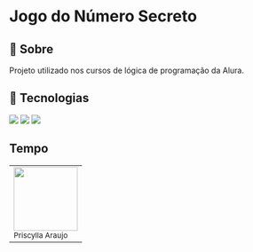 <!DOCTYPE html>
<html lang="pt-br">
<head>
  <meta charset="UTF-8">
  <meta name="viewport" content="width=device-width, initial-scale=1.0">
  <title>Jogo do Número Secreto</title>
  <link rel="stylesheet" href="https://img.shields.io/badge/HTML-239120?style=for-the-badge&logo=html5&logoColor=white">
  <link rel="stylesheet" href="https://img.shields.io/badge/CSS-239120?&style=for-the-badge&logo=css3&logoColor=white">
  <link rel="stylesheet" href="https://img.shields.io/badge/JavaScript-F7DF1E?style=for-the-badge&logo=javascript&logoColor=black">
</head>
<body>

<h1>Jogo do Número Secreto</h1>

<h2>🔖 Sobre</h2>
<p>Projeto utilizado nos cursos de lógica de programação da Alura.</p>

<h2>🚀 Tecnologias</h2>
<div>
  <img src="https://img.shields.io/badge/HTML-239120?style=for-the-badge&logo=html5&logoColor=white">
  <img src="https://img.shields.io/badge/CSS-239120?&style=for-the-badge&logo=css3&logoColor=white">
  <img src="https://img.shields.io/badge/JavaScript-F7DF1E?style=for-the-badge&logo=javascript&logoColor=black">
</div>

<h2>Tempo</h2>
<table>
  <tr>
    <td><img loading="lazy" src="https://avatars.githubusercontent.com/u/131909556?v=4" width="115"><br><sub>Priscylla Araujo</sub></td>
  </tr>
</table>

</body>
</html>
